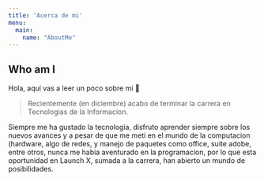 ```yaml
---
title: 'Acerca de mi'
menu:
  main:
    name: "AboutMe"
---
```


## Who am I

Hola, aquí vas a leer un poco sobre mi 🤩

> Recientemente (en diciembre) acabo de terminar la carrera en Tecnologias de la Informacion.

Siempre me ha gustado la tecnologia, disfruto aprender siempre sobre los nuevos avances y a pesar
de que me meti en el mundo de la computacion (hardware, algo de redes, y manejo de paquetes como
office, suite adobe, entre otros, nunca me habia aventurado en la programacion, por lo que esta 
oportunidad en Launch X, sumada a la carrera, han abierto un mundo de posibilidades.

